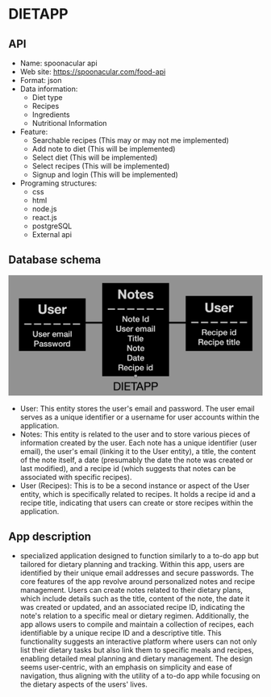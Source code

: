 # DIETAPP

## API
- Name: spoonacular api
- Web site: https://spoonacular.com/food-api
- Format: json
- Data information: 
    * Diet type
    * Recipes
    * Ingredients
    * Nutritional Information
- Feature:    
    * Searchable recipes (This may or may not me implemented)
    * Add note to diet (This will be implemented)
    * Select diet (This will be implemented)
    * Select recipes (This will be implemented)
    * Signup and login (This will be implemented)
- Programing structures:  
    * css
    * html
    * node.js
    * react.js
    * postgreSQL
    * External api

## Database schema
![dietapp schema](./dietapp%20schema.png)

- User: This entity stores the user's email and password. The user email serves as a unique identifier or a username for user accounts within the application.
- Notes: This entity is related to the user and to store various pieces of information created by the user. Each note has a unique identifier (user email), the user's email (linking it to the User entity), a title, the content of the note itself, a date (presumably the date the note was created or last modified), and a recipe id (which suggests that notes can be associated with specific recipes).
- User (Recipes): This is to be a second instance or aspect of the User entity, which is specifically related to recipes. It holds a recipe id and a recipe title, indicating that users can create or store recipes within the application.

## App description
- specialized application designed to function similarly to a to-do app but tailored for dietary planning and tracking. Within this app, users are identified by their unique email addresses and secure passwords. The core features of the app revolve around personalized notes and recipe management. Users can create notes related to their dietary plans, which include details such as the title, content of the note, the date it was created or updated, and an associated recipe ID, indicating the note's relation to a specific meal or dietary regimen. Additionally, the app allows users to compile and maintain a collection of recipes, each identifiable by a unique recipe ID and a descriptive title. This functionality suggests an interactive platform where users can not only list their dietary tasks but also link them to specific meals and recipes, enabling detailed meal planning and dietary management. The design seems user-centric, with an emphasis on simplicity and ease of navigation, thus aligning with the utility of a to-do app while focusing on the dietary aspects of the users' lives.